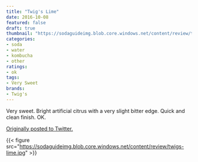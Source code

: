 ```yaml
---
title: "Twig's Lime"
date: 2016-10-08
featured: false
draft: true
thumbnail: "https://sodaguideimg.blob.core.windows.net/content/review/thumbs/twigs-lime.jpg"
categories:
- soda
- water
- kombucha
- other
ratings:
- ok
tags:
- Very Sweet
brands:
- Twig's
---
```


Very sweet. Bright artificial citrus with a very slight bitter edge. Quick and clean finish. OK.

[Originally posted to Twitter.](https://twitter.com/Cavorter/status/784909913730404352)

{{< figure src="https://sodaguideimg.blob.core.windows.net/content/review/twigs-lime.jpg" >}}

